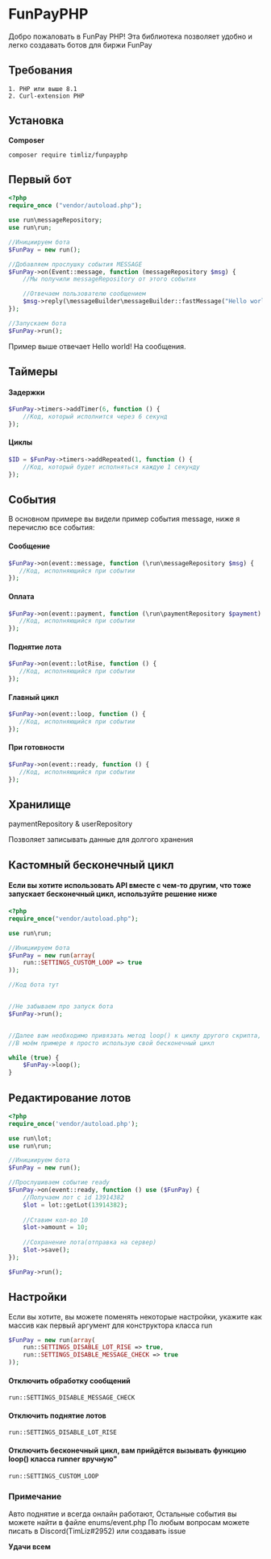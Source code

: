 # FunPayPHP
Добро пожаловать в FunPay PHP! Эта библиотека позволяет удобно и легко создавать ботов для биржи FunPay

## Требования
```
1. PHP или выше 8.1
2. Curl-extension PHP
```

## Установка
**Composer**
```
composer require timliz/funpayphp
```

## Первый бот
```php
<?php
require_once ("vendor/autoload.php");

use run\messageRepository;
use run\run;

//Инициируем бота
$FunPay = new run();

//Добавляем прослушку события MESSAGE
$FunPay->on(Event::message, function (messageRepository $msg) {
    //Мы получили messageRepository от этого события

    //Отвечаем пользователю сообщением
    $msg->reply(\messageBuilder\messageBuilder::fastMessage("Hello world!"));
});

//Запускаем бота
$FunPay->run();
```

Пример выше отвечает Hello world! На сообщения.

## Таймеры
#### Задержки
```php
$FunPay->timers->addTimer(6, function () {
    //Код, который исполнится через 6 секунд
});
```

#### Циклы
```php
$ID = $FunPay->timers->addRepeated(1, function () {
    //Код, который будет исполняться каждую 1 секунду
});
```

## События
В основном примере вы видели пример события message, ниже я перечислю все события:

#### Сообщение
```php
$FunPay->on(event::message, function (\run\messageRepository $msg) {
   //Код, исполняющийся при событии
});
```

#### Оплата
```php
$FunPay->on(event::payment, function (\run\paymentRepository $payment) {
   //Код, исполняющийся при событии
});
```

#### Поднятие лота
```php
$FunPay->on(event::lotRise, function () {
   //Код, исполняющийся при событии
});
```

#### Главный цикл

```php
$FunPay->on(event::loop, function () {
   //Код, исполняющийся при событии
});
````

#### При готовности

```php
$FunPay->on(event::ready, function () {
   //Код, исполняющийся при событии
});
```

## Хранилище

paymentRepository & userRepository

Позволяет записывать данные для долгого хранения

## Кастомный бесконечный цикл

#### Если вы хотите использовать API вместе с чем-то другим, что тоже запускает бесконечный цикл, используйте решение ниже

```php
<?php
require_once("vendor/autoload.php");

use run\run;

//Инициируем бота
$FunPay = new run(array(
    run::SETTINGS_CUSTOM_LOOP => true
));

//Код бота тут


//Не забываем про запуск бота
$FunPay->run();


//Далее вам необходимо привязать метод loop() к циклу другого скрипта,
//В моём примере я просто использую свой бесконечный цикл

while (true) {
    $FunPay->loop();
}
```

## Редактирование лотов

```php
<?php
require_once('vendor/autoload.php');

use run\lot;
use run\run;

//Инициируем бота
$FunPay = new run();

//Прослушиваем событие ready
$FunPay->on(event::ready, function () use ($FunPay) {
    //Получаем лот с id 13914382
    $lot = lot::getLot(13914382);
    
    //Ставим кол-во 10
    $lot->amount = 10;
    
    //Сохранение лота(отправка на сервер)
    $lot->save();
});

$FunPay->run();
```

## Настройки

Если вы хотите, вы можете поменять некоторые настройки,
укажите как массив как первый аргумент для конструктора класса run

```php
$FunPay = new run(array(
    run::SETTINGS_DISABLE_LOT_RISE => true,
    run::SETTINGS_DISABLE_MESSAGE_CHECK => true
));
```

#### Отключить обработку сообщений

`run::SETTINGS_DISABLE_MESSAGE_CHECK`

#### Отключить поднятие лотов

`run::SETTINGS_DISABLE_LOT_RISE`

#### Отключить бесконечный цикл, вам прийдётся вызывать функцию loop() класса runner вручную"

`run::SETTINGS_CUSTOM_LOOP`

### Примечание

Авто поднятие и всегда онлайн работают,
Остальные события вы можете найти в файле enums/event.php
По любым вопросам можете писать в Discord(TimLiz#2952) или создавать issue

**Удачи всем**
